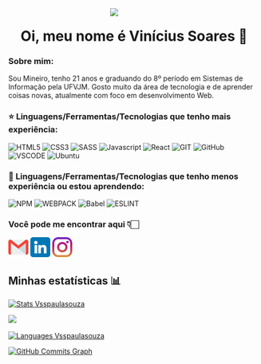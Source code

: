 <img align='right' src="https://c.tenor.com/whgQwNlVvNkAAAAi/xero-code.gif" width='300'/>
<h1 align="center">Oi, meu nome é Vinícius Soares 🐉</h1>

<div>
  
  <h3>Sobre mim: </h3>
  <p>Sou Mineiro, tenho 21 anos e  graduando do 8º período em Sistemas de Informação pela UFVJM. Gosto muito da área de tecnologia e de aprender coisas novas, atualmente com foco em desenvolvimento Web. </p>
<div>
  
<h3 align="left">⭐ Linguagens/Ferramentas/Tecnologias que tenho mais experiência:</h3>
<div>
  <img src="https://img.shields.io/badge/HTML5-E34F26?style=for-the-badge&logo=html5&logoColor=white" alt="HTML5" width"40" heigth="40"/>
  <img src="https://img.shields.io/badge/CSS3-1572B6?style=for-the-badge&logo=css3&logoColor=white" alt="CSS3" width"40" heigth="40"/>
  <img src="https://img.shields.io/badge/Sass-CC6699?style=for-the-badge&logo=sass&logoColor=white" alt="SASS" width"40" heigth="40"/>
  <img src="https://img.shields.io/badge/JavaScript-F7DF1E?style=for-the-badge&logo=javascript&logoColor=black" alt="Javascript" width"40" heigth="40"/>
  <img src="https://img.shields.io/badge/React-20232A?style=for-the-badge&logo=react&logoColor=61DAFB" alt="React" width"40" heigth="40"/>
  <img src="https://img.shields.io/badge/Git-107C10?style=for-the-badge&logo=git&logoColor=white" alt="GIT" width"40" heigth="40"/>
  <img src="https://img.shields.io/badge/GitHub-100000?style=for-the-badge&logo=github&logoColor=white" alt="GitHub" width"40" heigth="40"/>
  <img src="https://img.shields.io/badge/VS_Code-0078D4?style=for-the-badge&logo=visual%20studio%20code&logoColor=white" alt="VSCODE" width"40" heigth="40"/>
  <img src="https://img.shields.io/badge/Ubuntu-301232?style=for-the-badge&logo=ubuntu&logoColor=white" alt="Ubuntu" width"40" heigth="40"/>
</div>

<h3 align="left">📖 Linguagens/Ferramentas/Tecnologias que tenho menos experiência ou estou aprendendo:</h3>
<div>
  <img src="https://img.shields.io/badge/npm-CB3837?style=for-the-badge&logo=npm&logoColor=white" alt="NPM" width"40" heigth="40"/>
  <img src="https://img.shields.io/badge/Webpack-1C78C0?style=for-the-badge&logo=webpack&logoColor=white" alt="WEBPACK" width"40" heigth="40"/>
  <img src="https://img.shields.io/badge/Babel-F9DC3E?style=for-the-badge&logo=babel&logoColor=black" alt="Babel" width"40" heigth="40"/>
  <img src="https://img.shields.io/badge/ESLint-5050C3?style=for-the-badge&logo=eslint&logoColor=white" alt="ESLINT" width"40" heigth="40"/>
</div>

<h3 align="left">Você pode me encontrar aqui 👇🏻</h3>  
<a href="mailto:vsspaulasouza@gmail.com"><img src="https://raw.githubusercontent.com/Vsspaulasouza/Vsspaulasouza/main/icons/gmail.png" width="40" title="Email" /></a>
<a href="https://br.linkedin.com/in/vinicius-soares-ps"><img src="https://raw.githubusercontent.com/Vsspaulasouza/Vsspaulasouza/main/icons/linkedin.png" width="40" title="LinkedIn" /></a>
<a href="https://www.instagram.com/viniciussoares_ps/"><img src="https://raw.githubusercontent.com/Vsspaulasouza/Vsspaulasouza/main/icons/instagram.png" width="40" title="Instagram" /></a>  
  
  
## Minhas estatísticas 📊
<a href="http://www.github.com/Vsspaulasouza"><img src="https://github-readme-stats.vercel.app/api?username=vsspaulasouza&show_icons=true&count_private=true&theme=github_dark&hide=stars&custom_title=Vinícius Soares GitHub Stats" alt="Stats Vsspaulasouza" /></a>
  
<a href="http://www.github.com/Vsspaulasouza"><img src="https://github-readme-streak-stats.herokuapp.com/?user=Vsspaulasouza&theme=neon-dark&date_format=j%20M%5B%20Y%5D&stroke=E4E2E2&ring=4C8EDA&currStreakNum=C3D1D9&sideNums=4C8EDA&currStreakLabel=4C8EDA&sideLabels=C2D0D8&dates=909BA2&fire=E34C2D&border=FFFFFF&background=0D1117" /></a>
  
<a href="http://www.github.com/Vsspaulasouza"><img src="https://github-readme-stats.vercel.app/api/top-langs/?username=anuraghazra&theme=github_dark&layout=compact&langs_count=4" alt="Languages Vsspaulasouza" /></a>
  
<a href="http://www.github.com/Vsspaulasouza"><img src="https://activity-graph.herokuapp.com/graph?username=Vsspaulasouza&bg_color=0D1117&color=ffffff&line=4C8EDA&point=ffffff&area_color=171717&area=true&radius=10&custom_title=Vin%C3%ADcius%20GitHub%20Commits%20Graph" alt="GitHub Commits Graph" /></a>  
